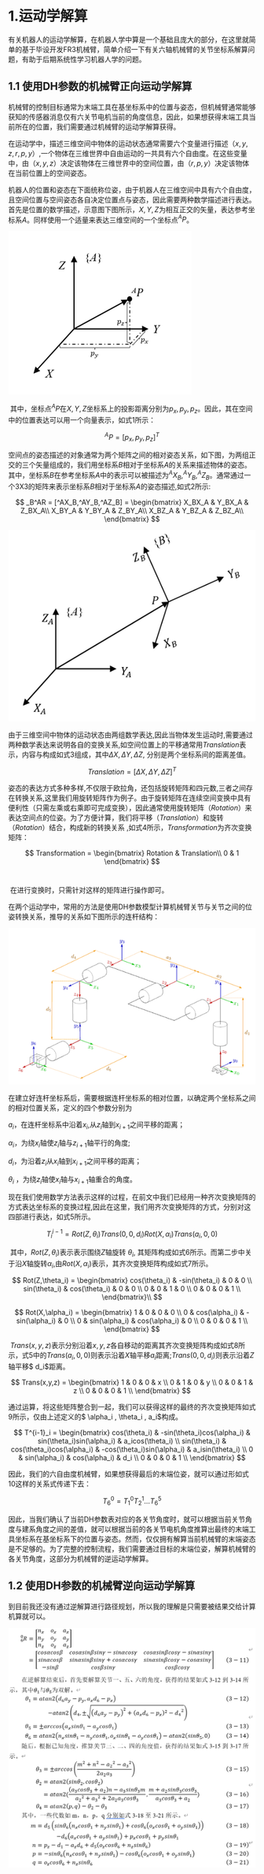 # 1.运动学解算

有关机器人的运动学解算，在机器人学中算是一个基础且庞大的部分，在这里就简单的基于毕设开发FR3机械臂，简单介绍一下有关六轴机械臂的关节坐标系解算问题，有助于后期系统性学习机器人学的问题。

## 1.1 使用DH参数的机械臂正向运动学解算

​	机械臂的控制目标通常为末端工具在基坐标系中的位置与姿态，但机械臂通常能够获知的传感器消息仅有六关节电机当前的角度信息，因此，如果想获得末端工具当前所在的位置，我们需要通过机械臂的运动学解算获得。

​	在运动学中，描述三维空间中物体的运动状态通常需要六个变量进行描述（$x,y,z,r,p,y$）,一个物体在三维世界中自由运动的一共具有六个自由度。在这些变量中，由（$x,y,z$）决定该物体在三维世界中的空间位置，由（$r,p,y$）决定该物体在当前位置上的空间姿态。

​	机器人的位置和姿态在下面统称位姿，由于机器人在三维空间中具有六个自由度，且空间位置与空间姿态各自决定位置点与姿态，因此需要两种数学描述进行表达。首先是位置的数学描述，示意图下图所示，$X,Y,Z$为相互正交的矢量，表达参考坐标系$A$。同样使用一个适量来表达三维空间的一个坐标点${^AP}$​。

![image-20250503152703062](../../pictures/robot2.png)

​	其中，坐标点${^AP}$在$X,Y,Z$坐标系上的投影距离分别为${p_x,p_y,p_z}$​。因此，其在空间中的位置表达可以用一个向量表示，如式1所示：


$$
^AP = [p_x,p_y,p_z]^T
$$


​	空间点的姿态描述的对象通常为两个矩阵之间的相对姿态关系，如下图，为两组正交的三个矢量组成的，我们用坐标系$B$相对于坐标系$A$的关系来描述物体的姿态。其中，坐标系$B$在参考坐标系$A$中的表示可以被描述为${^AX_B,^AY_B,^AZ_B}$。通常通过一个3X3的矩阵来表示坐标系$B$相对于坐标系$A$的姿态描述,如式2所示:


$$
_B^AR = [^AX_B,^AY_B,^AZ_B] = 
\begin{bmatrix}
X_BX_A & Y_BX_A & Z_BX_A\\
X_BY_A & Y_BY_A & Z_BY_A\\
X_BZ_A & Y_BZ_A & Z_BZ_A\\
\end{bmatrix}
$$


![image-20250503153218974](../../pictures/robot3.png)

​	由于三维空间中物体的运动状态由两组数学表达,因此当物体发生运动时,需要通过两种数学表达来说明各自的变换关系,如空间位置上的平移通常用$Translation$表示，内容与构成如式3组成，其中${\Delta X,\Delta Y,\Delta Z}$​,  分别是两个坐标系间的距离差值。


$$
Translation = [\Delta X,\Delta Y,\Delta Z]^T
$$


​	姿态的表达方式多种多样,不仅限于欧拉角，还包括旋转矩阵和四元数,三者之间存在转换关系,这里我们用旋转矩阵作为例子。由于旋转矩阵在连续空间变换中具有便利性（只需左乘或右乘即可完成变换），因此通常使用旋转矩阵（$Rotation$）来表达空间点的位姿。为了方便计算，我们将平移（$Translation$）和旋转（$Rotation$）结合，构成新的转换关系  ,如式4所示，$Transformation$为齐次变换矩阵：


$$
Transformation = 
\begin{bmatrix}
Rotation & Translation\\
0 & 1
\end{bmatrix}
$$
​	

​	在进行变换时，只需针对这样的矩阵进行操作即可。

​	在两个运动学中，常用的方法是使用DH参数模型计算机械臂关节与关节之间的位姿转换关系，推导的关系如下图所示的连杆结构：

![image-20250503155022292](../../pictures/robot4.png)

​	在建立好连杆坐标系后，需要根据连杆坐标系的相对位置，以确定两个坐标系之间的相对位置关系，定义的四个参数分别为

$a_i$，在连杆坐标系中沿着$x_i$,从$z_i$轴到$x_{i+1}$之间平移的距离；

$\alpha _i$，为绕$x_i$轴使$z_i$轴与$z_{i+1}$轴平行的角度;

$d_i$，为沿着$z_i$从$x_i$轴到$x_{i+1}$之间平移的距离；

$\theta_i$ ，为绕$z_i$轴使$x_i$轴与$x_{i+1}$轴重合的角度。

​	现在我们使用数学方法表示这样的过程，在前文中我们已经用一种齐次变换矩阵的方式表达坐标系的变换过程,因此在这里，我们用齐次变换矩阵的方式，分别对这四部进行表达，如式5所示。


$$
T^{i-1}_i = Rot(Z,\theta_i)Trans(0,0,d_i)Rot(X,\alpha_i)Trans(a_i,0,0)
$$


​	其中，$Rot(Z,\theta_i)$表示表示围绕$Z$轴旋转 $\theta_ i$, 其矩阵构成如式6所示。而第二步中关于沿$X$轴旋转$\alpha_ i$,由$Rot(X,\alpha_i)$​表示，其齐次变换矩阵构成如式7所示。


$$
Rot(Z,\theta_i) = 
\begin{bmatrix}
cos(\theta_i) & -sin(\theta_i) & 0 & 0 \\
sin(\theta_i) & cos(\theta_i) & 0 & 0 \\
0 & 0 & 1 & 0 \\
0 & 0 & 0 & 1 \\
\end{bmatrix}\\
$$

$$
Rot(X,\alpha_i) = 
\begin{bmatrix}
1 & 0 & 0 & 0 \\
0 & cos(\alpha_i) & -sin(\alpha_i) & 0 \\
0 & sin(\alpha_i) & cos(\alpha_i) & 0 \\
0 & 0 & 0 & 1 \\
\end{bmatrix}
$$



​	$Trans(x,y,z)$表示分别沿着$x,y,z$各自移动的距离其齐次变换矩阵构成如式8所示，式5中的$Trans(a_i,0,0)$则表示沿着$X$轴平移$a_i$距离;$Trans(0,0,d_i)$则表示沿着$Z$轴平移$ d_i$​​距离。


$$
Trans(x,y,z) =
\begin{bmatrix}
1 & 0 & 0 & x \\
0 & 1 & 0 & y \\
0 & 0 & 1 & z \\
0 & 0 & 0 & 1 \\
\end{bmatrix}
$$


​	通过运算，将这些矩阵整合到一起，我们可以获得这样的最终的齐次变换矩阵如式9所示，仅由上述定义的$ \alpha_i , \theta_i , a_i$​构成。


$$
T^{i-1}_i = 
\begin{bmatrix}
cos(\theta_i) & -sin(\theta_i)cos(\alpha_i) & sin(\theta_i)sin(\alpha_i) & a_icos(\theta_i) \\
sin(\theta_i) & cos(\theta_i)cos(\alpha_i) & -cos(\theta_i)sin(\alpha_i) & a_isin(\theta_i) \\
0 & sin(\alpha_i) & cos(\alpha_i) & d_i \\
0 & 0 & 0 & 1 \\
\end{bmatrix}
$$


​	因此，我们的六自由度机械臂，如果想获得最后的末端位姿，就可以通过形如式10这样的关系式传递下去：


$$
T^0_6 = T^0_1T^1_2...T^5_6
$$


​	因此，当我们确认了当前DH参数表对应的各关节角度时，就可以根据当前关节角度与建系角度之间的差值，就可以根据当前的各关节电机角度推算出最终的末端工具坐标系在基坐标系下的位置与姿态。然而，仅仅拥有解算当前机械臂的末端姿态是不足够的。为了完整的控制流程，我们需要通过目标的末端位姿，解算机械臂的各关节角度，这部分为机械臂的逆运动学解算。

## 1.2 使用DH参数的机械臂逆向运动学解算

到目前我还没有通过逆解算进行路径规划，所以我的理解是只需要被结果交给计算机算就可以。

![image-20250503161856593](../../pictures/robot5.png)

